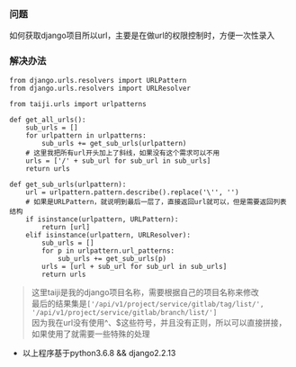 ### 问题
如何获取django项目所以url，主要是在做url的权限控制时，方便一次性录入  

### 解决办法
```
from django.urls.resolvers import URLPattern
from django.urls.resolvers import URLResolver

from taiji.urls import urlpatterns

def get_all_urls():
    sub_urls = []
    for urlpattern in urlpatterns:
        sub_urls += get_sub_urls(urlpattern)
    # 这里我把所有url开头加上了斜线，如果没有这个需求可以不用
    urls = ['/' + sub_url for sub_url in sub_urls]
    return urls

def get_sub_urls(urlpattern):
    url = urlpattern.pattern.describe().replace('\'', '')
    # 如果是URLPattern，就说明到最后一层了，直接返回url就可以，但是需要返回列表结构 
    if isinstance(urlpattern, URLPattern):
        return [url]
    elif isinstance(urlpattern, URLResolver):
        sub_urls = []
        for p in urlpattern.url_patterns:
            sub_urls += get_sub_urls(p)
        urls = [url + sub_url for sub_url in sub_urls]
        return urls
```

> 这里taiji是我的django项目名称，需要根据自己的项目名称来修改  
> 最后的结果集是```['/api/v1/project/service/gitlab/tag/list/', '/api/v1/project/service/gitlab/branch/list/']```  
> 因为我在url没有使用^、$这些符号，并且没有正则，所以可以直接拼接，如果使用了就需要一些特殊的处理  

* 以上程序基于python3.6.8 && django2.2.13  
